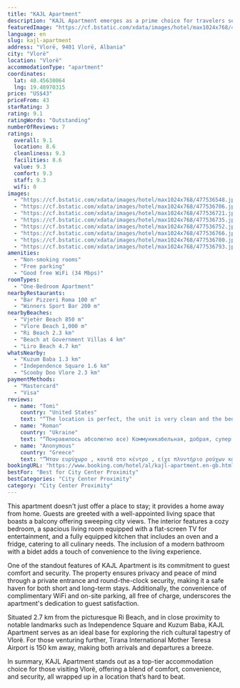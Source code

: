 ```yaml
---
title: "KAJL Apartment"
description: "KAJL Apartment emerges as a prime choice for travelers seeking comfort and convenience in the heart of Vlorë."
featuredImage: "https://cf.bstatic.com/xdata/images/hotel/max1024x768/477536548.jpg?k=6bb3b6a4243f0c711f805d7c8aa862745f1fcea7e76093316ad3a3e8c557719f&o=&hp=1"
language: en
slug: kajl-apartment
address: "Vlorë, 9401 Vlorë, Albania"
city: "Vlorë"
location: "Vlorë"
accommodationType: "apartment"
coordinates:
  lat: 40.45630064
  lng: 19.48970315
price: "US$43"
priceFrom: 43
starRating: 3
rating: 9.1
ratingWords: "Outstanding"
numberOfReviews: 7
ratings:
  overall: 9.1
  location: 8.6
  cleanliness: 9.3
  facilities: 8.6
  value: 9.3
  comfort: 9.3
  staff: 9.3
  wifi: 0
images:
  - "https://cf.bstatic.com/xdata/images/hotel/max1024x768/477536548.jpg?k=6bb3b6a4243f0c711f805d7c8aa862745f1fcea7e76093316ad3a3e8c557719f&o=&hp=1"
  - "https://cf.bstatic.com/xdata/images/hotel/max1024x768/477536706.jpg?k=394a8ea1b681f3b7e393bb5ef342245c21058f77fc7f80e8dca432c13ea2393b&o=&hp=1"
  - "https://cf.bstatic.com/xdata/images/hotel/max1024x768/477536721.jpg?k=156048ce67302c3aca363c7fa489e15fe3109b29366fc0a69fc3fdab920bfd73&o=&hp=1"
  - "https://cf.bstatic.com/xdata/images/hotel/max1024x768/477536735.jpg?k=6a0566caf22d351b6865278df78df782d211a7495e0ffcb5ac497995394d006f&o=&hp=1"
  - "https://cf.bstatic.com/xdata/images/hotel/max1024x768/477536752.jpg?k=f9d35ebd4c7f8f0d105eaf39eaf15d5c2c021a0a11945c246a5dccc237b1c397&o=&hp=1"
  - "https://cf.bstatic.com/xdata/images/hotel/max1024x768/477536766.jpg?k=7c64bc4ce4e085213aa3ac65b53e7ccb0882f7e5a80fb0e232e7e62abbbfeccb&o=&hp=1"
  - "https://cf.bstatic.com/xdata/images/hotel/max1024x768/477536780.jpg?k=5dc26e2f7589fd3bd465b44d1d98f13ebb3cd0b4a2ce9da0b9e5f6464df378af&o=&hp=1"
  - "https://cf.bstatic.com/xdata/images/hotel/max1024x768/477536793.jpg?k=09b3148b9efb5f3baeacee165dbd38c0fa302931378769c367adb042227e063c&o=&hp=1"
amenities:
  - "Non-smoking rooms"
  - "Free parking"
  - "Good free WiFi (34 Mbps)"
roomTypes:
  - "One-Bedroom Apartment"
nearbyRestaurants:
  - "Bar Pizzeri Roma 100 m"
  - "Winners Sport Bar 200 m"
nearbyBeaches:
  - "Vjetër Beach 850 m"
  - "Vlore Beach 1,000 m"
  - "Ri Beach 2.3 km"
  - "Beach at Government Villas 4 km"
  - "Liro Beach 4.7 km"
whatsNearby:
  - "Kuzum Baba 1.3 km"
  - "Independence Square 1.6 km"
  - "Scooby Doo Vlore 2.3 km"
paymentMethods:
  - "Mastercard"
  - "Visa"
reviews:
  - name: "Tomi"
    country: "United States"
    text: "“The location is perfect, the unit is very clean and the bed is soft and comfy. The unit has everything needed, full kitchen, laundry and detergent, large clean spacious bathroom. The balcony can be accessed from the living and bedroom. The unit in...”"
  - name: "Roman"
    country: "Ukraine"
    text: "“Понравилось абсолютно все) Коммуникабельная, добрая, супер хозяйка. Квартира новая, чистая, уютная. Имеется все необходимое как для долговременного проживания так и на короткий срок. Прямо возле дома имеется парковка. Все было отлично. Если бы...”"
  - name: "Anonymous"
    country: "Greece"
    text: "“Ήταν ευρύχωρο , κοντά στο κέντρο , είχε πλυντήριο ρούχων και κουζίνα κάτι που σαφώς ήταν θετικό μιας και μπορούσαμε να μαγειρεύουμε.”"
bookingURL: "https://www.booking.com/hotel/al/kajl-apartment.en-gb.html?aid=8035640"
bestFor: "Best for City Center Proximity"
bestCategories: "City Center Proximity"
category: "City Center Proximity"
---
```


This apartment doesn't just offer a place to stay; it provides a home away from home. Guests are greeted with a well-appointed living space that boasts a balcony offering sweeping city views. The interior features a cozy bedroom, a spacious living room equipped with a flat-screen TV for entertainment, and a fully equipped kitchen that includes an oven and a fridge, catering to all culinary needs. The inclusion of a modern bathroom with a bidet adds a touch of convenience to the living experience.

One of the standout features of KAJL Apartment is its commitment to guest comfort and security. The property ensures privacy and peace of mind through a private entrance and round-the-clock security, making it a safe haven for both short and long-term stays. Additionally, the convenience of complimentary WiFi and on-site parking, all free of charge, underscores the apartment's dedication to guest satisfaction.

Situated 2.7 km from the picturesque Ri Beach, and in close proximity to notable landmarks such as Independence Square and Kuzum Baba, KAJL Apartment serves as an ideal base for exploring the rich cultural tapestry of Vlorë. For those venturing further, Tirana International Mother Teresa Airport is 150 km away, making both arrivals and departures a breeze.

In summary, KAJL Apartment stands out as a top-tier accommodation choice for those visiting Vlorë, offering a blend of comfort, convenience, and security, all wrapped up in a location that’s hard to beat.